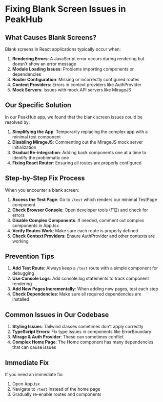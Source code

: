 # Fixing Blank Screen Issues in PeakHub

## What Causes Blank Screens?

Blank screens in React applications typically occur when:

1. **Rendering Errors**: A JavaScript error occurs during rendering but doesn't show an error message
2. **Module Loading Issues**: Problems importing components or dependencies
3. **Router Configuration**: Missing or incorrectly configured routes
4. **Context Providers**: Errors in context providers like AuthProvider
5. **Mock Servers**: Issues with mock API servers like MirageJS

## Our Specific Solution

In our PeakHub app, we found that the blank screen issues could be resolved by:

1. **Simplifying the App**: Temporarily replacing the complex app with a minimal test component
2. **Disabling MirageJS**: Commenting out the MirageJS mock server initialization
3. **Gradual Re-integration**: Adding back components one at a time to identify the problematic one
4. **Fixing React Router**: Ensuring all routes are properly configured

## Step-by-Step Fix Process

When you encounter a blank screen:

1. **Access the Test Page**: Go to `/test` which renders our minimal TestPage component
2. **Check Browser Console**: Open developer tools (F12) and check for errors
3. **Disable Complex Components**: If needed, comment out complex components in App.tsx
4. **Verify Routes Work**: Make sure each route is properly defined
5. **Check Context Providers**: Ensure AuthProvider and other contexts are working

## Prevention Tips

1. **Add Test Route**: Always keep a `/test` route with a simple component for debugging
2. **Use Console Logs**: Add console.log statements to track component rendering
3. **Add New Pages Incrementally**: When adding new pages, test each step
4. **Check Dependencies**: Make sure all required dependencies are installed

## Common Issues in Our Codebase

1. **Styling Issues**: Tailwind classes sometimes don't apply correctly
2. **TypeScript Errors**: Fix type issues in components like ErrorBoundary
3. **Mirage & Auth Provider**: These can sometimes conflict
4. **Complex Home Page**: The Home component has many dependencies that can cause issues

## Immediate Fix

If you need an immediate fix:

1. Open App.tsx
2. Navigate to `/test` instead of the home page
3. Gradually re-enable routes and components 